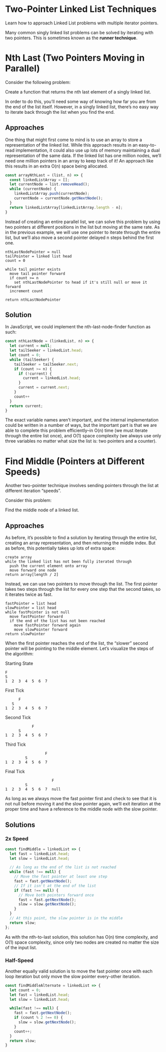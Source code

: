 # Two-Pointer Linked List Techniques

Learn how to approach Linked List problems with multiple iterator pointers.

Many common singly linked list problems can be solved by iterating with two pointers. This is sometimes known as the **runner technique**.

# Nth Last (Two Pointers Moving in Parallel)

Consider the following problem:

Create a function that returns the nth last element of a singly linked list.

In order to do this, you’ll need some way of knowing how far you are from the end of the list itself. However, in a singly linked list, there’s no easy way to iterate back through the list when you find the end.

## Approaches

One thing that might first come to mind is to use an array to store a representation of the linked list. While this approach results in an easy-to-read implementation, it could also use up lots of memory maintaining a dual representation of the same data. If the linked list has one million nodes, we’ll need one million pointers in an array to keep track of it! An approach like this results in an extra O(n) space being allocated.

```Javascript
const arrayNthLast = (list, n) => {
  const linkedListArray = [];
  let currentNode = list.removeHead();
  while (currentNode) {
    linkedListArray.push(currentNode);
    currentNode = currentNode.getNextNode();
  }
  return linkedListArray[linkedListArray.length - n];
}
```

Instead of creating an entire parallel list, we can solve this problem by using two pointers at different positions in the list but moving at the same rate. As in the previous example, we will use one pointer to iterate through the entire list, but we’ll also move a second pointer delayed n steps behind the first one.

```
nthLastNodePointer = null
tailPointer = linked list head
count = 0

while tail pointer exists
  move tail pointer forward
  if count >= n
    set nthLastNodePointer to head if it's still null or move it forward
  increment count

return nthLastNodePointer
```

## Solution

In JavaScript, we could implement the nth-last-node-finder function as such:

```Javascript
const nthLastNode = (linkedList, n) => {
  let current = null;
  let tailSeeker = linkedList.head;
  let count = 0;
  while (tailSeeker) {
    tailSeeker = tailSeeker.next;
    if (count >= n) {
      if (!current) {
        current = linkedList.head;
      }
      current = current.next;
    }
    count++
  }
  return current;
}
```

The exact variable names aren’t important, and the internal implementation could be written in a number of ways, but the important part is that we are able to complete this problem efficiently–in O(n) time (we must iterate through the entire list once), and O(1) space complexity (we always use only three variables no matter what size the list is: two pointers and a counter).

# Find Middle (Pointers at Different Speeds)

Another two-pointer technique involves sending pointers through the list at different iteration “speeds”.

Consider this problem:

Find the middle node of a linked list.

## Approaches

As before, it’s possible to find a solution by iterating through the entire list, creating an array representation, and then returning the middle index. But as before, this potentially takes up lots of extra space:

```
create array
while the linked list has not been fully iterated through
  push the current element onto array
  move forward one node
return array[length / 2]
```

Instead, we can use two pointers to move through the list. The first pointer takes two steps through the list for every one step that the second takes, so it iterates twice as fast.

```
fastPointer = list head
slowPointer = list head
while fastPointer is not null
  move fastPointer forward
  if the end of the list has not been reached
    move fastPointer forward again
    move slowPointer forward
return slowPointer
```

When the first pointer reaches the end of the list, the “slower” second pointer will be pointing to the middle element. Let’s visualize the steps of the algorithm:

Starting State

```
F
S
1  2  3  4  5  6  7
```

First Tick

```
      F
   S
1  2  3  4  5  6  7
```

Second Tick

```
            F
      S
1  2  3  4  5  6  7
```

Third Tick

```
                  F
         S
1  2  3  4  5  6  7
```

Final Tick

```
                     F
         S
1  2  3  4  5  6  7  null
```

As long as we always move the fast pointer first and check to see that it is not null before moving it and the slow pointer again, we’ll exit iteration at the proper time and have a reference to the middle node with the slow pointer.

## Solutions

### 2x Speed

```Javascript
const findMiddle = linkedList => {
  let fast = linkedList.head;
  let slow = linkedList.head;

  // As long as the end of the list is not reached
  while (fast !== null) {
    // Move the fast pointer at least one step
    fast = fast.getNextNode();
    // If it isn't at the end of the list
    if (fast !== null) {
      // Move both pointers forward once
      fast = fast.getNextNode();
      slow = slow.getNextNode();
    }
  }
  // At this point, the slow pointer is in the middle
  return slow;
};
```

As with the nth-to-last solution, this solution has O(n) time complexity, and O(1) space complexity, since only two nodes are created no matter the size of the input list.

### Half-Speed

Another equally valid solution is to move the fast pointer once with each loop iteration but only move the slow pointer every-other iteration.

```Javascript
const findMiddleAlternate = linkedList => {
  let count = 0;
  let fast = linkedList.head;
  let slow = linkedList.head;

  while(fast !== null) {
    fast = fast.getNextNode();
    if (count % 2 !== 0) {
      slow = slow.getNextNode();
    }
    count++;
  }
  return slow;
}
```
